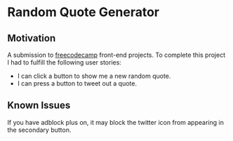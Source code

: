 # Random Quote Generator

## Motivation

A submission to [freecodecamp](http://www.freecodecamp.com) front-end projects. To complete this project I had to fulfill the following user stories:

* I can click a button to show me a new random quote.
* I can press a button to tweet out a quote.

## Known Issues

If you have adblock plus on, it may block the twitter icon from appearing in the secondary button.
